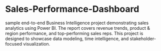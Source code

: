 # Sales-Performance-Dashboard
sample end-to-end Business Intelligence project demonstrating sales analytics using Power BI. The report covers revenue trends, product &amp; region performance, and top-performing sales reps. This project is designed to showcase data modeling, time intelligence, and stakeholder-focused visualization.
